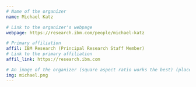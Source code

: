 ```yaml
---
# Name of the organizer
name: Michael Katz

# Link to the organizer's webpage
webpage: https://research.ibm.com/people/michael-katz

# Primary affiliation
affil: IBM Research (Principal Research Staff Member)
# Link to the primary affiliation
affil_link: https://research.ibm.com

# An image of the organizer (square aspect ratio works the best) (place in the `assets/img/organizers` directory)
img: michael.png
---
```

